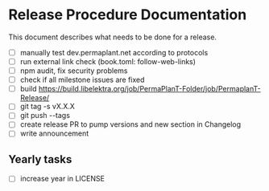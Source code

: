# Release Procedure Documentation

This document describes what needs to be done for a release.

- [ ] manually test dev.permaplant.net according to protocols
- [ ] run external link check (book.toml: follow-web-links)
- [ ] npm audit, fix security problems
- [ ] check if all milestone issues are fixed
- [ ] build https://build.libelektra.org/job/PermaPlanT-Folder/job/PermaplanT-Release/
- [ ] git tag -s vX.X.X
- [ ] git push --tags
- [ ] create release PR to pump versions and new section in Changelog
- [ ] write announcement

## Yearly tasks

- [ ] increase year in LICENSE
